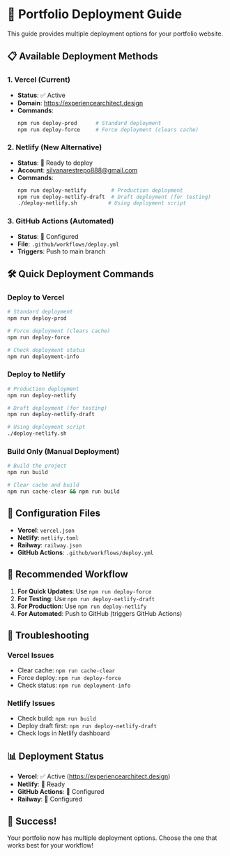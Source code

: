 # 🚀 Portfolio Deployment Guide

This guide provides multiple deployment options for your portfolio website.

## 📋 Available Deployment Methods

### 1. **Vercel (Current)**
- **Status**: ✅ Active
- **Domain**: https://experiencearchitect.design
- **Commands**:
  ```bash
  npm run deploy-prod      # Standard deployment
  npm run deploy-force     # Force deployment (clears cache)
  ```

### 2. **Netlify (New Alternative)**
- **Status**: 🔧 Ready to deploy
- **Account**: silvanarestrepo888@gmail.com
- **Commands**:
  ```bash
  npm run deploy-netlify        # Production deployment
  npm run deploy-netlify-draft  # Draft deployment (for testing)
  ./deploy-netlify.sh          # Using deployment script
  ```

### 3. **GitHub Actions (Automated)**
- **Status**: 🔧 Configured
- **File**: `.github/workflows/deploy.yml`
- **Triggers**: Push to main branch

## 🛠️ Quick Deployment Commands

### Deploy to Vercel
```bash
# Standard deployment
npm run deploy-prod

# Force deployment (clears cache)
npm run deploy-force

# Check deployment status
npm run deployment-info
```

### Deploy to Netlify
```bash
# Production deployment
npm run deploy-netlify

# Draft deployment (for testing)
npm run deploy-netlify-draft

# Using deployment script
./deploy-netlify.sh
```

### Build Only (Manual Deployment)
```bash
# Build the project
npm run build

# Clear cache and build
npm run cache-clear && npm run build
```

## 🔧 Configuration Files

- **Vercel**: `vercel.json`
- **Netlify**: `netlify.toml`
- **Railway**: `railway.json`
- **GitHub Actions**: `.github/workflows/deploy.yml`

## 🎯 Recommended Workflow

1. **For Quick Updates**: Use `npm run deploy-force`
2. **For Testing**: Use `npm run deploy-netlify-draft`
3. **For Production**: Use `npm run deploy-netlify`
4. **For Automated**: Push to GitHub (triggers GitHub Actions)

## 🚨 Troubleshooting

### Vercel Issues
- Clear cache: `npm run cache-clear`
- Force deploy: `npm run deploy-force`
- Check status: `npm run deployment-info`

### Netlify Issues
- Check build: `npm run build`
- Deploy draft first: `npm run deploy-netlify-draft`
- Check logs in Netlify dashboard

## 📊 Deployment Status

- **Vercel**: ✅ Active (https://experiencearchitect.design)
- **Netlify**: 🔧 Ready
- **GitHub Actions**: 🔧 Configured
- **Railway**: 🔧 Configured

## 🎉 Success!

Your portfolio now has multiple deployment options. Choose the one that works best for your workflow!
